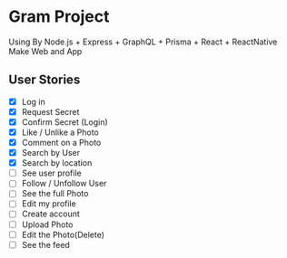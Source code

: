 # Gram Project

Using By Node.js + Express + GraphQL + Prisma + React + ReactNative Make Web and App

## User Stories

- [x] Log in
- [x] Request Secret
- [x] Confirm Secret (Login)
- [x] Like / Unlike a Photo
- [x] Comment on a Photo
- [x] Search by User
- [x] Search by location
- [ ] See user profile
- [ ] Follow / Unfollow User
- [ ] See the full Photo
- [ ] Edit my profile
- [ ] Create account
- [ ] Upload Photo
- [ ] Edit the Photo(Delete)
- [ ] See the feed
